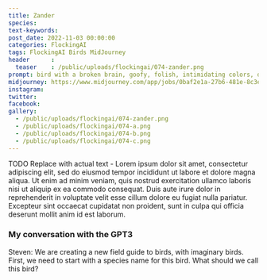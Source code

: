 ```yaml
---
title: Zander
species: 
text-keywords: 
post_date: 2022-11-03 00:00:00
categories: FlockingAI
tags: FlockingAI Birds MidJourney 
header      :
  teaser    : /public/uploads/flockingai/074-zander.png
prompt: bird with a broken brain, goofy, folish, intimidating colors, dark comic style, extremely detailed, sharp focus, in the style of Mcbess and Rossdraws, aesthetic glitch style, Ink Dropped in water, splatter drippings, pulp Manga, Banksy, cinematic lighting
midjourney: https://www.midjourney.com/app/jobs/0baf2e1a-27b6-481e-8c3e-e68862dc7ff0
instagram: 
twitter: 
facebook: 
gallery: 
  - /public/uploads/flockingai/074-zander.png
  - /public/uploads/flockingai/074-a.png
  - /public/uploads/flockingai/074-b.png
  - /public/uploads/flockingai/074-c.png
---
```


TODO Replace with actual text - Lorem ipsum dolor sit amet, consectetur adipiscing elit, sed do eiusmod tempor incididunt ut labore et dolore magna aliqua. Ut enim ad minim veniam, quis nostrud exercitation ullamco laboris nisi ut aliquip ex ea commodo consequat. Duis aute irure dolor in reprehenderit in voluptate velit esse cillum dolore eu fugiat nulla pariatur. Excepteur sint occaecat cupidatat non proident, sunt in culpa qui officia deserunt mollit anim id est laborum.

### My conversation with the GPT3

Steven: We are creating a new field guide to birds, with imaginary birds. First, we need to start with a species name for this bird. What should we call this bird?

